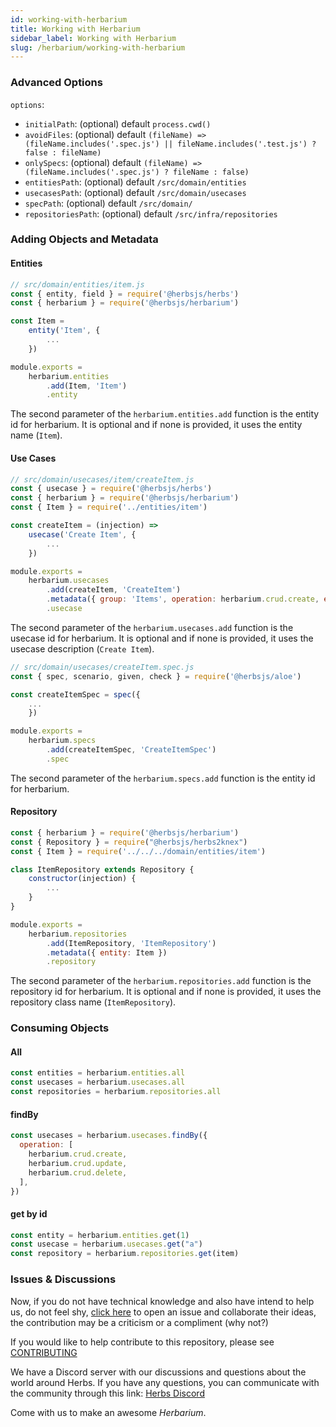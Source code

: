 ```yaml
---
id: working-with-herbarium
title: Working with Herbarium
sidebar_label: Working with Herbarium
slug: /herbarium/working-with-herbarium
---
```


### Advanced Options

`options`:
- `initialPath`: (optional) default `process.cwd()`
- `avoidFiles`: (optional) default `(fileName) => (fileName.includes('.spec.js') || fileName.includes('.test.js') ? false : fileName)`
- `onlySpecs`: (optional) default `(fileName) => (fileName.includes('.spec.js') ? fileName : false)`
- `entitiesPath`: (optional) default `/src/domain/entities`
- `usecasesPath`: (optional) default `/src/domain/usecases`
- `specPath`: (optional) default `/src/domain/`
- `repositoriesPath`: (optional) default `/src/infra/repositories`

### Adding Objects and Metadata

#### Entities

```javascript
// src/domain/entities/item.js
const { entity, field } = require('@herbsjs/herbs')
const { herbarium } = require('@herbsjs/herbarium')

const Item =
    entity('Item', {
        ...
    })

module.exports =
    herbarium.entities
        .add(Item, 'Item')
        .entity
```

The second parameter of the `herbarium.entities.add` function is the entity id for herbarium. It is optional and if none is provided, it uses the entity name (`Item`).

#### Use Cases

```javascript
// src/domain/usecases/item/createItem.js
const { usecase } = require('@herbsjs/herbs')
const { herbarium } = require('@herbsjs/herbarium')
const { Item } = require('../entities/item')

const createItem = (injection) =>
    usecase('Create Item', {
        ...
    })

module.exports =
    herbarium.usecases
        .add(createItem, 'CreateItem')
        .metadata({ group: 'Items', operation: herbarium.crud.create, entity: Item })
        .usecase
```

The second parameter of the `herbarium.usecases.add` function is the usecase id for herbarium. It is optional and if none is provided, it uses the usecase description (`Create Item`).

```javascript
// src/domain/usecases/createItem.spec.js
const { spec, scenario, given, check } = require('@herbsjs/aloe')

const createItemSpec = spec({ 
    ...
    })

module.exports =
    herbarium.specs
        .add(createItemSpec, 'CreateItemSpec')
        .spec
```

The second parameter of the `herbarium.specs.add` function is the entity id for herbarium.

 #### Repository

```javascript
const { herbarium } = require('@herbsjs/herbarium')
const { Repository } = require("@herbsjs/herbs2knex")
const { Item } = require('../../../domain/entities/item')

class ItemRepository extends Repository {
    constructor(injection) {
        ...
    }
}

module.exports =
    herbarium.repositories
        .add(ItemRepository, 'ItemRepository')
        .metadata({ entity: Item })
        .repository
```

The second parameter of the `herbarium.repositories.add` function is the repository id for herbarium. It is optional and if none is provided, it uses the repository class name (`ItemRepository`).

### Consuming Objects

#### All

```javascript
const entities = herbarium.entities.all
const usecases = herbarium.usecases.all
const repositories = herbarium.repositories.all
```

#### findBy

```javascript
const usecases = herbarium.usecases.findBy({
  operation: [
    herbarium.crud.create,
    herbarium.crud.update,
    herbarium.crud.delete,
  ],
})
```

#### get by id

```javascript
const entity = herbarium.entities.get(1)
const usecase = herbarium.usecases.get("a")
const repository = herbarium.repositories.get(item)
```

### Issues & Discussions

Now, if you do not have technical knowledge and also have intend to help us, do not feel shy, [click here](https://github.com/herbsjs/herbarium/issues) to open an issue and collaborate their ideas, the contribution may be a criticism or a compliment (why not?)

If you would like to help contribute to this repository, please see [CONTRIBUTING](https://github.com/herbsjs/herbarium/blob/master/.github/CONTRIBUTING.md)

We have a Discord server with our discussions and questions about the world around Herbs. If you have any questions, you can communicate with the community through this link: [Herbs Discord](https://discord.gg/e3cQ66KDv5)

Come with us to make an awesome *Herbarium*.